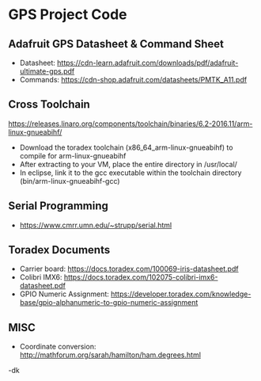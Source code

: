 # GPS Project Code

## Adafruit GPS Datasheet & Command Sheet
- Datasheet: https://cdn-learn.adafruit.com/downloads/pdf/adafruit-ultimate-gps.pdf
- Commands: https://cdn-shop.adafruit.com/datasheets/PMTK_A11.pdf

## Cross Toolchain 
https://releases.linaro.org/components/toolchain/binaries/6.2-2016.11/arm-linux-gnueabihf/
- Download the toradex toolchain (x86_64_arm-linux-gnueabihf) to compile for arm-linux-gnueabihf
- After extracting to your VM, place the entire directory in /usr/local/
- In eclipse, link it to the gcc executable within the toolchain directory (bin/arm-linux-gnueabihf-gcc)

## Serial Programming
- https://www.cmrr.umn.edu/~strupp/serial.html

## Toradex Documents
- Carrier board: https://docs.toradex.com/100069-iris-datasheet.pdf
- Colibri IMX6: https://docs.toradex.com/102075-colibri-imx6-datasheet.pdf
- GPIO Numeric Assignment: https://developer.toradex.com/knowledge-base/gpio-alphanumeric-to-gpio-numeric-assignment

## MISC
- Coordinate conversion: http://mathforum.org/sarah/hamilton/ham.degrees.html


-dk